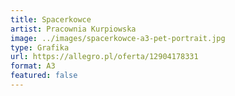 ```yaml
---
title: Spacerkowce
artist: Pracownia Kurpiowska
image: ../images/spacerkowce-a3-pet-portrait.jpg
type: Grafika
url: https://allegro.pl/oferta/12904178331
format: A3
featured: false
---
```

